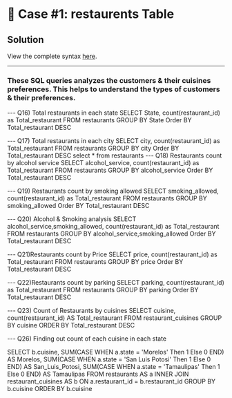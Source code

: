 # 🍜 Case #1: restaurents Table 

## Solution

View the complete syntax [here](https://github.com/katiehuangx/8-Week-SQL-Challenge/blob/main/Case%20Study%20%231%20-%20Danny's%20Diner/SQL%20Syntax/Danny's%20Diner.sql).

***

###  These SQL queries analyzes the customers & their cuisines preferences. This helps to understand the types of customers & their preferences.


--- Q16) Total restaurants in each state
SELECT 
	 State,
	 count(restaurant_id) as Total_restaurant
FROM 	 restaurants
GROUP BY State
Order BY Total_restaurant DESC

--- Q17) Total restaurants in each city
SELECT 
	 city,
	 count(restaurant_id) as Total_restaurant
FROM 	 restaurants
GROUP BY city
Order BY Total_restaurant DESC
select * from restaurants
--- Q18) Restaurants count by alcohol service 
SELECT 
	 alcohol_service,
	 count(restaurant_id) as Total_restaurant
FROM 	 restaurants
GROUP BY alcohol_service
Order BY Total_restaurant DESC

--- Q19) Restaurants count by smoking allowed
SELECT 
	 smoking_allowed,
	 count(restaurant_id) as Total_restaurant
FROM 	 restaurants
GROUP BY smoking_allowed
Order BY Total_restaurant DESC

--- Q20) Alcohol & Smoking analysis
SELECT 
	 alcohol_service,smoking_allowed,
	 count(restaurant_id) as Total_restaurant
FROM 	 restaurants
GROUP BY alcohol_service,smoking_allowed
Order BY Total_restaurant DESC

--- Q21)Restaurants count by Price
SELECT 
	 price,
	 count(restaurant_id) as Total_restaurant
FROM 	 restaurants
GROUP BY price
Order BY Total_restaurant DESC

--- Q22)Restaurants count by parking
SELECT 
	 parking,
	 count(restaurant_id) as Total_restaurant
FROM 	 restaurants
GROUP BY parking
Order BY Total_restaurant DESC

--- Q23) Count of Restaurants by cuisines
SELECT 
        cuisine,
	count(restaurant_id) AS Total_restaurant
FROM 	restaurant_cuisines
GROUP BY cuisine
ORDER BY Total_restaurant DESC


--- Q26) Finding out count of each cuisine in each state

SELECT
	   b.cuisine,
	   SUM(CASE WHEN a.state = 'Morelos' Then 1 Else 0 END) AS Morelos,
	   SUM(CASE WHEN a.state = 'San Luis Potosi' Then 1 Else 0 END) AS San_Luis_Potosi,
	   SUM(CASE WHEN a.state = 'Tamaulipas' Then 1 Else 0 END) AS Tamaulipas
FROM 	   restaurants AS a
INNER JOIN restaurant_cuisines AS b
ON         a.restaurant_id = b.restaurant_id
GROUP BY   b.cuisine
ORDER BY   b.cuisine
